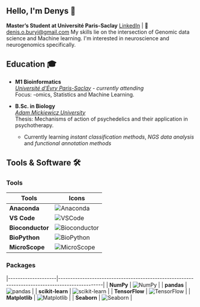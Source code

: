 ## Hello, I'm Denys 👋
**Master’s Student at Université Paris-Saclay**
[LinkedIn](https://linkedin.com/in/DenysBuryi) | 📧 denis.o.buryi@gmail.com
My skills lie on the intersection of Genomic data science and Machine learning. I'm interested in neuroscience and neurogenomics specifically. 

## Education 🎓
- **M1 Bioinformatics**  
  *[Université d'Évry Paris-Saclay](https://www.universite-paris-saclay.fr/) - currently attending*  
  Focus: -omics, Statistics and Machine Learning.
- **B.Sc. in Biology**  
  *[Adam Mickiewicz University](https://amu.edu.pl/en)*  
  Thesis: Mechanisms of action of psychedelics and their application in psychotherapy.

  - Currently learning *instant classification methods*, *NGS data analysis* and *functional annotation methods*
 
## Tools & Software 🛠️

### Tools
| **Tools**        | **Icons**                                                                                       |
|-------------------|------------------------------------------------------------------------------------------------|
| **Anaconda**      | ![Anaconda](https://img.shields.io/badge/-Anaconda-44A833?logo=anaconda&logoColor=white)       |
| **VS Code**       | ![VSCode](https://img.shields.io/badge/-VSCode-007ACC?logo=visual-studio-code&logoColor=white) |
| **Bioconductor**  | ![Bioconductor](https://img.shields.io/badge/-Bioconductor-3670A0?logo=r&logoColor=white)      |
| **BioPython**     | ![BioPython](https://img.shields.io/badge/-BioPython-FF5733?logo=python&logoColor=white)       |
| **MicroScope**    | ![MicroScope](https://img.shields.io/badge/-MicroScope-4C8CBF?style=flat)                      |

### Packages
|--------------------|------------------------------------------------------------------------------------------------|
| **NumPy**         | ![NumPy](https://img.shields.io/badge/-NumPy-013243?logo=numpy&logoColor=white)                |
| **pandas**        | ![pandas](https://img.shields.io/badge/-pandas-150458?logo=pandas&logoColor=white)             |
| **scikit-learn**  | ![scikit-learn](https://img.shields.io/badge/-scikit--learn-F7931E?logo=scikit-learn&logoColor=white) |
| **TensorFlow**    | ![TensorFlow](https://img.shields.io/badge/-TensorFlow-FF6F00?logo=tensorflow&logoColor=white)  |
| **Matplotlib**    | ![Matplotlib](https://img.shields.io/badge/-Matplotlib-11557C?logoColor=white)                 |
| **Seaborn**       | ![Seaborn](https://img.shields.io/badge/-Seaborn-6E96F5?logoColor=white)                       |
<!--
**shalenyjlemko/shalenyjlemko** is a ✨ _special_ ✨ repository because its `README.md` (this file) appears on your GitHub profile.

Here are some ideas to get you started:

- 🔭 I’m currently working on ...
- 🌱 I’m currently learning ...
- 👯 I’m looking to collaborate on ...
- 🤔 I’m looking for help with ...
- 💬 Ask me about ...
- 📫 How to reach me: ...
- 😄 Pronouns: ...
- ⚡ Fun fact: ...
-->
